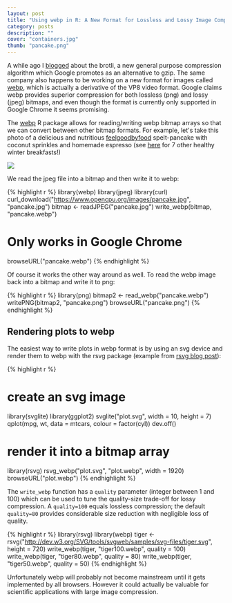 ```yaml
---
layout: post
title: "Using webp in R: A New Format for Lossless and Lossy Image Compression"
category: posts
description: ""
cover: "containers.jpg"
thumb: "pancake.png"
---
```


A while ago I [blogged](../brotli-benchmarks) about the brotli, a new general purpose compression algorithm which Google promotes as an alternative to gzip. The same company also happens to be working on a new format for images called [webp](https://developers.google.com/speed/webp), which is actually a derivative of the VP8 video format. Google claims webp provides superior compression for both lossless (png) and lossy (jpeg) bitmaps, and even though the format is currently only supported in Google Chrome it seems promising.

The [webp](https://cran.rstudio.com/web/packages/webp/) R package allows for reading/writing webp bitmap arrays so that we can convert between other bitmap formats. For example, let's take this photo of a delicious and nutritious [feelgoodbyfood](https://www.instagram.com/feelgoodbyfood/) spelt-pancake with coconut sprinkles and homemade espresso (see [here](https://www.feelgoodbyfood.nl/7x-winters-ontbijt) for 7 other healthy winter breakfasts!)

<img src="../../images/pancake.jpg" class="img-responsive">

We read the jpeg file into a bitmap and then write it to webp:

{% highlight r %}
library(webp)
library(jpeg)
library(curl)
curl_download("https://www.opencpu.org/images/pancake.jpg", "pancake.jpg")
bitmap <- readJPEG("pancake.jpg")
write_webp(bitmap, "pancake.webp")

# Only works in Google Chrome
browseURL("pancake.webp")
{% endhighlight %}

Of course it works the other way around as well. To read the webp image back into a bitmap and write it to png:

{% highlight r %}
library(png)
bitmap2 <- read_webp("pancake.webp")
writePNG(bitmap2, "pancake.png")
browseURL("pancake.png")
{% endhighlight %}

## Rendering plots to webp

The easiest way to write plots in webp format is by using an svg device and render them to webp with the rsvg package (example from [rsvg blog post](../svg-release)):

{% highlight r %}
# create an svg image
library(svglite)
library(ggplot2)
svglite("plot.svg", width = 10, height = 7)
qplot(mpg, wt, data = mtcars, colour = factor(cyl))
dev.off()

# render it into a bitmap array
library(rsvg)
rsvg_webp("plot.svg", "plot.webp", width = 1920)
browseURL("plot.webp")
{% endhighlight %}

The `write_webp` function has a `quality` parameter (integer between 1 and 100) which can be used to tune the quality-size trade-off for lossy compression. A `quality=100` equals lossless compression; the default `quality=80` provides considerable size reduction with negligible loss of quality.

{% highlight r %}
library(rsvg)
library(webp)
tiger <- rsvg("http://dev.w3.org/SVG/tools/svgweb/samples/svg-files/tiger.svg", height = 720)
write_webp(tiger, "tiger100.webp", quality = 100)
write_webp(tiger, "tiger80.webp", quality = 80)
write_webp(tiger, "tiger50.webp", quality = 50)
{% endhighlight %}

Unfortunately webp will probably not become mainstream until it gets implemented by all browsers. However it could actually be valuable for scientific applications with large image compression.
